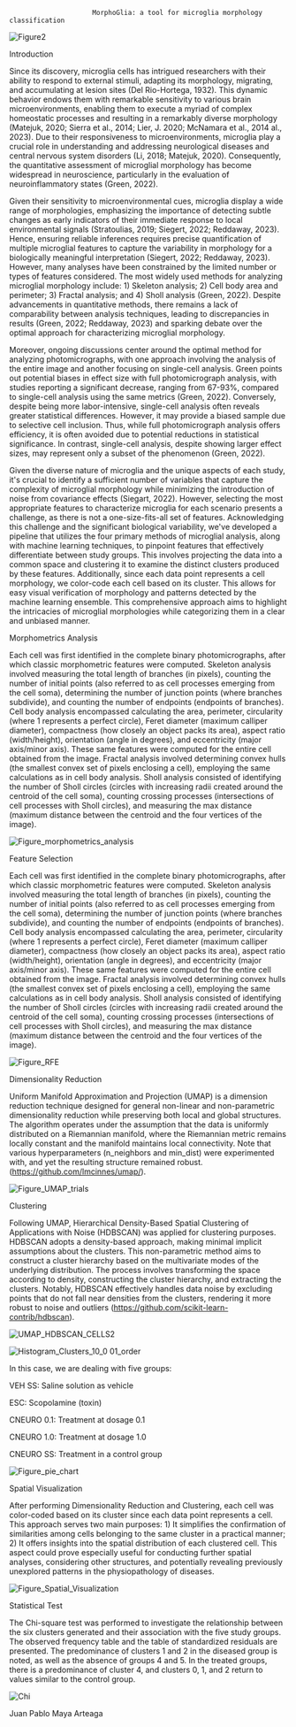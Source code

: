                          MorphoGlia: a tool for microglia morphology classification
![Figure2](https://github.com/Maya-Arteaga/Morphology/assets/70504322/c498a759-7cff-4317-ba91-7fa1a8c1521f)

Introduction 

Since its discovery, microglia cells has intrigued researchers with their ability to respond to external stimuli, adapting its morphology, migrating, and accumulating at lesion sites (Del Rio-Hortega, 1932). This dynamic behavior endows them with remarkable sensitivity to various brain microenvironments, enabling them to execute a myriad of complex homeostatic processes and resulting in a remarkably diverse morphology (Matejuk, 2020; Sierra et al., 2014; Lier, J. 2020; McNamara et al., 2014 al., 2023). Due to their responsiveness to microenvironments, microglia play a crucial role in understanding and addressing neurological diseases and central nervous system disorders (Li, 2018; Matejuk, 2020). Consequently, the quantitative assessment of microglial morphology has become widespread in neuroscience, particularly in the evaluation of neuroinflammatory states (Green, 2022).

Given their sensitivity to microenvironmental cues, microglia display a wide range of morphologies, emphasizing the importance of detecting subtle changes as early indicators of their immediate response to local environmental signals (Stratoulias, 2019; Siegert, 2022; Reddaway, 2023). Hence, ensuring reliable inferences requires precise quantification of multiple microglial features to capture the variability in morphology for a biologically meaningful interpretation (Siegert, 2022; Reddaway, 2023). However, many analyses have been constrained by the limited number or types of features considered. The most widely used methods for analyzing microglial morphology include: 1) Skeleton analysis; 2) Cell body area and perimeter; 3) Fractal analysis; and 4) Sholl analysis (Green, 2022). Despite advancements in quantitative methods, there remains a lack of comparability between analysis techniques, leading to discrepancies in results (Green, 2022; Reddaway, 2023) and sparking debate over the optimal approach for characterizing microglial morphology.

Moreover, ongoing discussions center around the optimal method for analyzing photomicrographs, with one approach involving the analysis of the entire image and another focusing on single-cell analysis. Green points out potential biases in effect size with full photomicrograph analysis, with studies reporting a significant decrease, ranging from 67-93%, compared to single-cell analysis using the same metrics (Green, 2022). Conversely, despite being more labor-intensive, single-cell analysis often reveals greater statistical differences. However, it may provide a biased sample due to selective cell inclusion. Thus, while full photomicrograph analysis offers efficiency, it is often avoided due to potential reductions in statistical significance. In contrast, single-cell analysis, despite showing larger effect sizes, may represent only a subset of the phenomenon (Green, 2022).

Given the diverse nature of microglia and the unique aspects of each study, it's crucial to identify a sufficient number of variables that capture the complexity of microglial morphology while minimizing the introduction of noise from covariance effects (Siegart, 2022). However, selecting the most appropriate features to characterize microglia for each scenario presents a challenge, as there is not a one-size-fits-all set of features. Acknowledging this challenge and the significant biological variability, we've developed a pipeline that utilizes the four primary methods of microglial analysis, along with machine learning techniques, to pinpoint features that effectively differentiate between study groups. This involves projecting the data into a common space and clustering it to examine the distinct clusters produced by these features. Additionally, since each data point represents a cell morphology, we color-code each cell based on its cluster. This allows for easy visual verification of morphology and patterns detected by the machine learning ensemble. This comprehensive approach aims to highlight the intricacies of microglial morphologies while categorizing them in a clear and unbiased manner.




Morphometrics Analysis

Each cell was first identified in the complete binary photomicrographs, after which classic morphometric features were computed. Skeleton analysis involved measuring the total length of branches (in pixels), counting the number of initial points (also referred to as cell processes emerging from the cell soma), determining the number of junction points (where branches subdivide), and counting the number of endpoints (endpoints of branches). Cell body analysis encompassed calculating the area, perimeter, circularity (where 1 represents a perfect circle), Feret diameter (maximum calliper diameter), compactness (how closely an object packs its area), aspect ratio (width/height), orientation (angle in degrees), and eccentricity (major axis/minor axis). These same features were computed for the entire cell obtained from the image. Fractal analysis involved determining convex hulls (the smallest convex set of pixels enclosing a cell), employing the same calculations as in cell body analysis. Sholl analysis consisted of identifying the number of Sholl circles (circles with increasing radii created around the centroid of the cell soma), counting crossing processes (intersections of cell processes with Sholl circles), and measuring the max distance (maximum distance between the centroid and the four vertices of the image).


![Figure_morphometrics_analysis](https://github.com/Maya-Arteaga/Morphology/assets/70504322/c91266f2-07d2-4a28-85b4-e092a6c8beca)




Feature Selection

Each cell was first identified in the complete binary photomicrographs, after which classic morphometric features were computed. Skeleton analysis involved measuring the total length of branches (in pixels), counting the number of initial points (also referred to as cell processes emerging from the cell soma), determining the number of junction points (where branches subdivide), and counting the number of endpoints (endpoints of branches). Cell body analysis encompassed calculating the area, perimeter, circularity (where 1 represents a perfect circle), Feret diameter (maximum calliper diameter), compactness (how closely an object packs its area), aspect ratio (width/height), orientation (angle in degrees), and eccentricity (major axis/minor axis). These same features were computed for the entire cell obtained from the image. Fractal analysis involved determining convex hulls (the smallest convex set of pixels enclosing a cell), employing the same calculations as in cell body analysis. Sholl analysis consisted of identifying the number of Sholl circles (circles with increasing radii created around the centroid of the cell soma), counting crossing processes (intersections of cell processes with Sholl circles), and measuring the max distance (maximum distance between the centroid and the four vertices of the image).


![Figure_RFE](https://github.com/Maya-Arteaga/Morphology/assets/70504322/c50ff3f4-bd54-42e9-b8a5-cdf13ba0bafe)





Dimensionality Reduction

Uniform Manifold Approximation and Projection (UMAP) is a dimension reduction technique designed for general non-linear and non-parametric dimensionality reduction while preserving both local and global structures. The algorithm operates under the assumption that the data is uniformly distributed on a Riemannian manifold, where the Riemannian metric remains locally constant and the manifold maintains local connectivity. Note that various hyperparameters (n_neighbors and min_dist) were experimented with, and yet the resulting structure remained robust. (https://github.com/lmcinnes/umap/).




![Figure_UMAP_trials](https://github.com/Maya-Arteaga/Morphology/assets/70504322/4dac335a-7a1a-4fbc-804b-950ec96b4eb9)


Clustering

Following UMAP, Hierarchical Density-Based Spatial Clustering of Applications with Noise (HDBSCAN) was applied for clustering purposes. HDBSCAN adopts a density-based approach, making minimal implicit assumptions about the clusters. This non-parametric method aims to construct a cluster hierarchy based on the multivariate modes of the underlying distribution. The process involves transforming the space according to density, constructing the cluster hierarchy, and extracting the clusters. Notably, HDBSCAN effectively handles data noise by excluding points that do not fall near densities from the clusters, rendering it more robust to noise and outliers (https://github.com/scikit-learn-contrib/hdbscan).

![UMAP_HDBSCAN_CELLS2](https://github.com/Maya-Arteaga/Morphology/assets/70504322/ccab3478-0ad0-4d50-9b80-f754a08a884b)

![Histogram_Clusters_10_0 01_order](https://github.com/Maya-Arteaga/Morphology/assets/70504322/0d680224-681e-4e12-b9ed-d03076d19c85)

In this case, we are dealing with five groups:

VEH SS: Saline solution as vehicle

ESC: Scopolamine (toxin)

CNEURO 0.1: Treatment at dosage 0.1

CNEURO 1.0: Treatment at dosage 1.0

CNEURO SS: Treatment in a control group

![Figure_pie_chart](https://github.com/Maya-Arteaga/Morphology/assets/70504322/5641aba8-031c-49ac-8915-a2a0c6e28c61)


Spatial Visualization

After performing Dimensionality Reduction and Clustering, each cell was color-coded based on its cluster since each data point represents a cell. This approach serves two main purposes: 1) It simplifies the confirmation of similarities among cells belonging to the same cluster in a practical manner; 2) It offers insights into the spatial distribution of each clustered cell. This aspect could prove especially useful for conducting further spatial analyses, considering other structures, and potentially revealing previously unexplored patterns in the physiopathology of diseases.




![Figure_Spatial_Visualization](https://github.com/Maya-Arteaga/Morphology/assets/70504322/ffa50504-7b4d-451d-b38c-6c75bfdea2a4)


Statistical Test

The Chi-square test was performed to investigate the relationship between the six clusters generated and their association with the five study groups. The observed frequency table and the table of standardized residuals are presented. The predominance of clusters 1 and 2 in the diseased group is noted, as well as the absence of groups 4 and 5. In the treated groups, there is a predominance of cluster 4, and clusters 0, 1, and 2 return to values similar to the control group.


![Chi](https://github.com/Maya-Arteaga/Morphology/assets/70504322/0868e7af-ae3f-40a4-8169-926d972c8b14)





Juan Pablo Maya Arteaga
